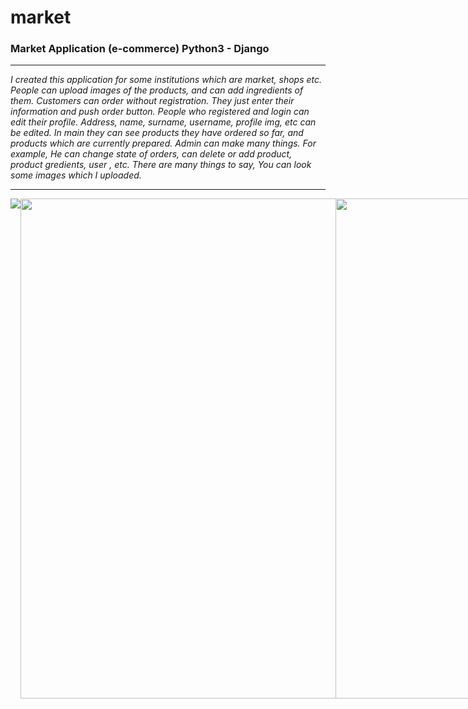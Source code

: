 # market

 <h3>Market Application (e-commerce) Python3 - Django</h3>
  <hr>

  <p>
    <i>
      I created this application for some institutions which are market, shops etc. People can upload images of the products,
      and can add ingredients of them. Customers can order without registration. They just enter their information and push order button.
      People who registered and login can edit their profile. Address, name, surname, username, profile img, etc can be edited.
      In main they can see products they have ordered so far, and products which are currently prepared. Admin can make many things.
      For example, He can change state of orders, can delete or add product, product gredients, user , etc. There are many things to say, You can look some images which I uploaded.
    </i>
  </p>
  
  <hr>
  
 <div align="center" style="display:flex;">
 
  <img  src = "https://github.com/4teko7/market/blob/master/Market%20Application%20Photos/IMG_20200520_114506.jpg">
<hr> 
  <img height="800" src = "https://github.com/4teko7/market/blob/master/Market%20Application%20Photos/Screenshot_2020-02-15-12-58-07-249_com.opera.browser.jpg">
  <img height="800" src = "https://github.com/4teko7/market/blob/master/Market%20Application%20Photos/Screenshot_2020-04-27-20-08-48-233_com.tekin.blogapp.jpg">
<hr> 
  <img height="800" src = "https://github.com/4teko7/market/blob/master/Market%20Application%20Photos/Screenshot_2020-02-15-12-58-11-637_com.opera.browser.jpg">
  <img height="800" src = "https://github.com/4teko7/market/blob/master/Market%20Application%20Photos/Screenshot_2020-02-15-12-58-14-039_com.opera.browser.jpg">
<hr> 
  <img height="800" src = "https://github.com/4teko7/market/blob/master/Market%20Application%20Photos/Screenshot_2020-04-27-20-09-17-682_com.tekin.blogapp.jpg">
  <img height="800" src = "https://github.com/4teko7/market/blob/master/Market%20Application%20Photos/Screenshot_2020-02-15-12-59-57-290_com.opera.browser.jpg">
<hr>
  <img height="800" src = "https://github.com/4teko7/market/blob/master/Market%20Application%20Photos/Screenshot_2020-02-15-12-58-49-044_com.opera.browser.jpg">
  <img height="800" src = "https://github.com/4teko7/market/blob/master/Market%20Application%20Photos/Screenshot_2020-02-15-12-59-06-052_com.opera.browser.jpg">
<hr>
</div>

